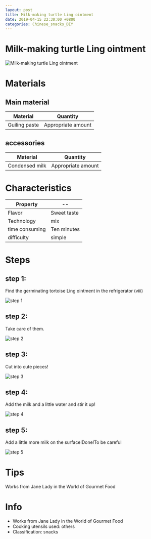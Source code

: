 ```yaml
---
layout: post
title: Milk-making turtle Ling ointment
date: 2019-04-15 22:30:00 +0800
categories: Chinese_snacks_DIY
---
```


# Milk-making turtle Ling ointment

![Milk-making turtle Ling ointment]({{site.baseurl}}/img/408534/408534.jpg)

# Materials


## Main material

Material|Quantity
--|--
Guiling paste|Appropriate amount

## accessories

Material|Quantity
--|--
Condensed milk|Appropriate amount

# Characteristics

Property|--
--|--
Flavor|Sweet taste
Technology|mix
time consuming|Ten minutes
difficulty|simple

# Steps

## step 1:

Find the germinating tortoise Ling ointment in the refrigerator (viii)

![step 1]({{site.baseurl}}/img/408534/1.jpg)

## step 2:

Take care of them.

![step 2]({{site.baseurl}}/img/408534/2.jpg)

## step 3:

Cut into cute pieces!

![step 3]({{site.baseurl}}/img/408534/3.jpg)

## step 4:

Add the milk and a little water and stir it up!

![step 4]({{site.baseurl}}/img/408534/4.jpg)

## step 5:

Add a little more milk on the surface!Done!To be careful

![step 5]({{site.baseurl}}/img/408534/5.jpg)

# Tips

Works from Jane Lady in the World of Gourmet Food

# Info

- Works from Jane Lady in the World of Gourmet Food
- Cooking utensils used: others
- Classification: snacks